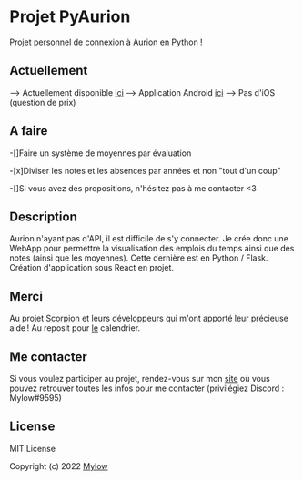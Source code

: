 # Projet PyAurion
Projet personnel de connexion à Aurion en Python !


## Actuellement
--> Actuellement disponible [ici](https://mylow.fr/pa)
--> Application Android [ici](https://play.google.com/store/apps/details?id=fr.mylow.pyaurion)
--> Pas d'iOS (question de prix)

## A faire
-[]Faire un système de moyennes par évaluation

-[x]Diviser les notes et les absences par années et non "tout d'un coup"

-[]Si vous avez des propositions, n'hésitez pas à me contacter <3


## Description
Aurion n'ayant pas d'API, il est difficile de s'y connecter. Je crée donc une WebApp pour permettre la visualisation des emplois du temps ainsi que des notes (ainsi que les moyennes).
Cette dernière est en Python / Flask.
Création d'application sous React en projet.


## Merci
Au projet [Scorpion](https://github.com/LiamAbyss/Scorpion) et leurs développeurs qui m'ont apporté leur précieuse aide !
Au reposit pour [le](https://github.com/kkarimi/flask-fullcalendar) calendrier.

## Me contacter
Si vous voulez participer au projet, rendez-vous sur mon [site](https://mylow.fr) où vous pouvez retrouver toutes les infos pour me contacter (privilégiez Discord : Mylow#9595)

## License
MIT License

Copyright (c) 2022 [Mylow](https://mylow.fr)
